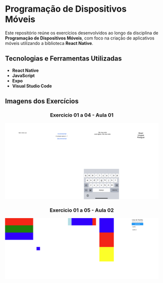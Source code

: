
# Programação de Dispositivos Móveis

Este repositório reúne os exercícios desenvolvidos ao longo da disciplina de **Programação de Dispositivos Móveis**, com foco na criação de aplicativos móveis utilizando a biblioteca **React Native**.

## Tecnologias e Ferramentas Utilizadas

- **React Native**
- **JavaScript**
- **Expo**
- **Visual Studio Code**

## Imagens dos Exercícios

<div align="center">

### Exercicio 01 a 04 - Aula 01
<img src="Imagens/Aula 01.png" alt="Exercicio 01 a 04 - Aula 01">

### Exercicio 01 a 05 - Aula 02
<img src="Imagens/Aula 02.png" alt="Exercicio 01 a 05 - Aula 02">

</div>
